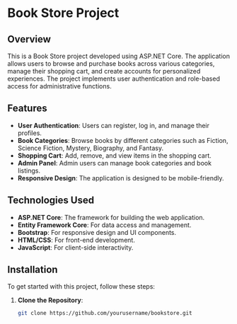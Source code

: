 # Book Store Project

## Overview

This is a Book Store project developed using ASP.NET Core. The application allows users to browse and purchase books across various categories, manage their shopping cart, and create accounts for personalized experiences. The project implements user authentication and role-based access for administrative functions.

## Features

- **User Authentication**: Users can register, log in, and manage their profiles.
- **Book Categories**: Browse books by different categories such as Fiction, Science Fiction, Mystery, Biography, and Fantasy.
- **Shopping Cart**: Add, remove, and view items in the shopping cart.
- **Admin Panel**: Admin users can manage book categories and book listings.
- **Responsive Design**: The application is designed to be mobile-friendly.

## Technologies Used

- **ASP.NET Core**: The framework for building the web application.
- **Entity Framework Core**: For data access and management.
- **Bootstrap**: For responsive design and UI components.
- **HTML/CSS**: For front-end development.
- **JavaScript**: For client-side interactivity.

## Installation

To get started with this project, follow these steps:

1. **Clone the Repository**:
   ```bash
   git clone https://github.com/yourusername/bookstore.git
